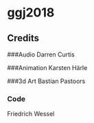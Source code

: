 # ggj2018

## Credits
###Audio
Darren Curtis

###Animation
Karsten Härle

###3d Art 
Bastian Pastoors

### Code 
Friedrich Wessel

